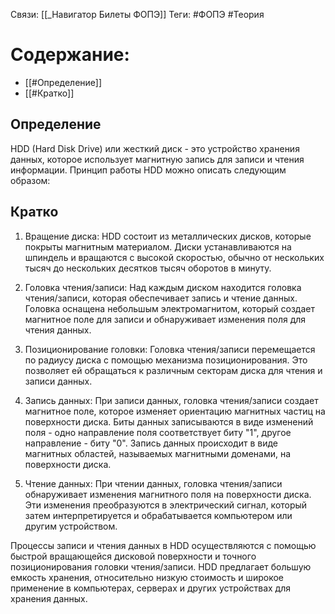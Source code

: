 Связи: [[_Навигатор Билеты ФОПЭ]]
Теги: #ФОПЭ #Теория 

# Содержание:
- [[#Определение]]
- [[#Кратко]]

## Определение

HDD (Hard Disk Drive) или жесткий диск - это устройство хранения данных, которое использует магнитную запись для записи и чтения информации. Принцип работы HDD можно описать следующим образом:

## Кратко

1. Вращение диска: HDD состоит из металлических дисков, которые покрыты магнитным материалом. Диски устанавливаются на шпиндель и вращаются с высокой скоростью, обычно от нескольких тысяч до нескольких десятков тысяч оборотов в минуту.

2. Головка чтения/записи: Над каждым диском находится головка чтения/записи, которая обеспечивает запись и чтение данных. Головка оснащена небольшым электромагнитом, который создает магнитное поле для записи и обнаруживает изменения поля для чтения данных.

3. Позиционирование головки: Головка чтения/записи перемещается по радиусу диска с помощью механизма позиционирования. Это позволяет ей обращаться к различным секторам диска для чтения и записи данных.

4. Запись данных: При записи данных, головка чтения/записи создает магнитное поле, которое изменяет ориентацию магнитных частиц на поверхности диска. Биты данных записываются в виде изменений поля - одно направление поля соответствует биту "1", другое направление - биту "0". Запись данных происходит в виде магнитных областей, называемых магнитными доменами, на поверхности диска.

5. Чтение данных: При чтении данных, головка чтения/записи обнаруживает изменения магнитного поля на поверхности диска. Эти изменения преобразуются в электрический сигнал, который затем интерпретируется и обрабатывается компьютером или другим устройством.

Процессы записи и чтения данных в HDD осуществляются с помощью быстрой вращающейся дисковой поверхности и точного позиционирования головки чтения/записи. HDD предлагает большую емкость хранения, относительно низкую стоимость и широкое применение в компьютерах, серверах и других устройствах для хранения данных.